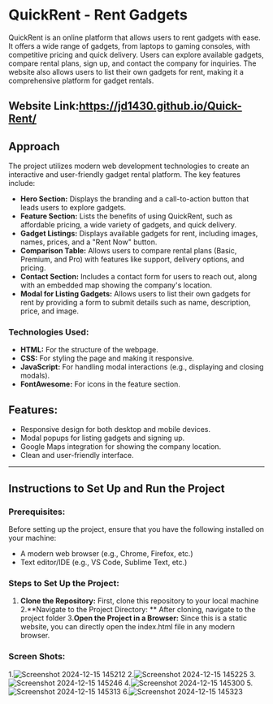 # QuickRent - Rent Gadgets 

QuickRent is an online platform that allows users to rent gadgets with ease. It offers a wide range of gadgets, from laptops to gaming consoles, with competitive pricing and quick delivery. Users can explore available gadgets, compare rental plans, sign up, and contact the company for inquiries. The website also allows users to list their own gadgets for rent, making it a comprehensive platform for gadget rentals.

## Website Link:https://jd1430.github.io/Quick-Rent/

## Approach

The project utilizes modern web development technologies to create an interactive and user-friendly gadget rental platform. The key features include:

- **Hero Section:** Displays the branding and a call-to-action button that leads users to explore gadgets.
- **Feature Section:** Lists the benefits of using QuickRent, such as affordable pricing, a wide variety of gadgets, and quick delivery.
- **Gadget Listings:** Displays available gadgets for rent, including images, names, prices, and a "Rent Now" button.
- **Comparison Table:** Allows users to compare rental plans (Basic, Premium, and Pro) with features like support, delivery options, and pricing.
- **Contact Section:** Includes a contact form for users to reach out, along with an embedded map showing the company's location.
- **Modal for Listing Gadgets:** Allows users to list their own gadgets for rent by providing a form to submit details such as name, description, price, and image.

### Technologies Used:
- **HTML:** For the structure of the webpage.
- **CSS:** For styling the page and making it responsive.
- **JavaScript:** For handling modal interactions (e.g., displaying and closing modals).
- **FontAwesome:** For icons in the feature section.

## Features:
- Responsive design for both desktop and mobile devices.
- Modal popups for listing gadgets and signing up.
- Google Maps integration for showing the company location.
- Clean and user-friendly interface.

---

## Instructions to Set Up and Run the Project

### Prerequisites:
Before setting up the project, ensure that you have the following installed on your machine:
- A modern web browser (e.g., Chrome, Firefox, etc.)
- Text editor/IDE (e.g., VS Code, Sublime Text, etc.)

### Steps to Set Up the Project:

1. **Clone the Repository:**
   First, clone this repository to your local machine
2.**Navigate to the Project Directory: **
   After cloning, navigate to the project folder
3.**Open the Project in a Browser:**
   Since this is a static website, you can directly open the index.html file in any modern browser.

### Screen Shots:

1.![Screenshot 2024-12-15 145212](https://github.com/user-attachments/assets/f86dc517-3ad0-4386-9094-70ff7f2393d1)
2.![Screenshot 2024-12-15 145225](https://github.com/user-attachments/assets/a75fb153-3a3f-4341-a264-ea1f4758f399)
3.![Screenshot 2024-12-15 145246](https://github.com/user-attachments/assets/eeead960-7fda-4e94-9177-e15e577ffbfa)
4.![Screenshot 2024-12-15 145300](https://github.com/user-attachments/assets/ed9e9ca8-4e25-4374-bb04-53df6be67869)
5.![Screenshot 2024-12-15 145313](https://github.com/user-attachments/assets/85c9d4a7-3c6f-44a1-8eae-814399b181f4)
6.![Screenshot 2024-12-15 145323](https://github.com/user-attachments/assets/832d8873-94fa-463c-8d95-94242bdaecb6)





